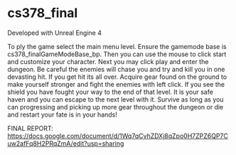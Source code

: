 # cs378_final

Developed with Unreal Engine 4

To ply the game select the main menu level. Ensure the gamemode base is cs378_finalGameModeBase_bp. Then you can use the mouse to click start and customize your character. Next you may click play and enter the dungeon. Be careful
the enemies will chase you and try and kill you in one devasting hit. If you get hit its all over. Acquire gear found on the ground to make yourself stronger and fight the enemies with left click. If you see the shield you have fought
your way to the end of that level. It is your safe haven and you can escape to the next level with it. Survive as long as you can progressing and picking up more gear throughout the dungeon or die and restart your fate is in
your hands!

FINAL REPORT: https://docs.google.com/document/d/1Wq7qCvhZDXj8qZpo0H7ZPZ6QP7Cuw2afFq8H2PRqZmA/edit?usp=sharing

